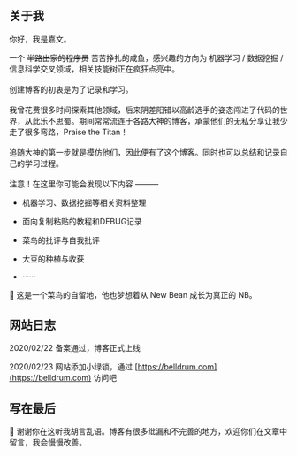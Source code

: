 # 

## 关于我

你好，我是嘉文。  

一个 ~~半路出家的程序员~~ 苦苦挣扎的咸鱼，感兴趣的方向为 机器学习 / 数据挖掘 / 信息科学交叉领域，相关技能树正在疯狂点亮中。  
<br />
创建博客的初衷是为了记录和学习。  
<br />
我曾花费很多时间探索其他领域，后来阴差阳错以高龄选手的姿态闯进了代码的世界，从此乐不思蜀。期间常常流连于各路大神的博客，承蒙他们的无私分享让我少走了很多弯路，Praise the Titan！  
<br />
追随大神的第一步就是模仿他们，因此便有了这个博客。同时也可以总结和记录自己的学习过程。  
<br />
注意！在这里你可能会发现以下内容 ———  

- 机器学习、数据挖掘等相关资料整理  

- 面向复制粘贴的教程和DEBUG记录

- 菜鸟的批评与自我批评

- 大豆的种植与收获

- ······
  
:dart: 这是一个菜鸟的自留地，他也梦想着从 New Bean 成长为真正的 NB。  

## 网站日志

2020/02/22 备案通过，博客正式上线  

2020/02/23 网站添加小绿锁，通过 [https://belldrum.com](https://belldrum.com) 访问吧  

## 写在最后
:beer: 谢谢你在这听我胡言乱语。博客有很多纰漏和不完善的地方，欢迎你们在文章中留言，我会慢慢改善。
<!--more-->
